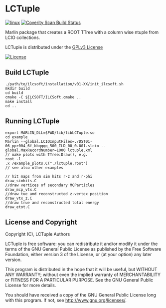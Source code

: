 # LCTuple
[![linux](https://github.com/iLCSoft/LCTuple/actions/workflows/linux.yaml/badge.svg)](https://github.com/iLCSoft/LCTuple/actions/workflows/linux.yaml)
[![Coverity Scan Build Status](https://scan.coverity.com/projects/12360/badge.svg)](https://scan.coverity.com/projects/ilcsoft-lctuple)

Marlin package that creates a ROOT TTree with a column wise ntuple from LCIO collections.

LCTuple is distributed under the [GPLv3 License](http://www.gnu.org/licenses/gpl-3.0.en.html)

[![License](https://www.gnu.org/graphics/gplv3-127x51.png)](https://www.gnu.org/licenses/gpl-3.0.en.html)

## Build LCTuple
```
./path/to/ilcsoft/installation/v01-XX/init_ilcsoft.sh
mkdir build
cd build
cmake -C $ILCSOFT/ILCSoft.cmake ..
make install 
cd ..
```

## Running LCTuple
```
export MARLIN_DLL=$PWD/lib/libLCTuple.so
cd example
Marlin --global.LCIOInputFiles=./DST01-06_ppr004_6f_bbqqqq_500_ILD_00_0.001.slcio --global.MaxRecordNumber=1000 lctuple.xml
// make plots with TTree:Draw(), e.g.
root -l 
.x /example_plots.C("./lctuple.root")
// see also other examples	

// hit maps from sim hits r-z and r-phi
draw_simhits.C
//draw vertices of secondary MCParticles
draw_mcp_vtx.C
//draw tue and reconstructed z-vertex position
draw_vtx_z.C
//draw true and reconstructed total energy
draw_etot.C
```


## License and Copyright
Copyright (C), LCTuple Authors

LCTuple is free software: you can redistribute it and/or modify it under the terms of the GNU General Public License as published by the Free Software Foundation, either version 3 of the License, or (at your option) any later version.

This program is distributed in the hope that it will be useful, but WITHOUT ANY WARRANTY; without even the implied warranty of MERCHANTABILITY or FITNESS FOR A PARTICULAR PURPOSE.  See the GNU General Public License for more details.

You should have received a copy of the GNU General Public License long with this program.  If not, see <http://www.gnu.org/licenses/>.
